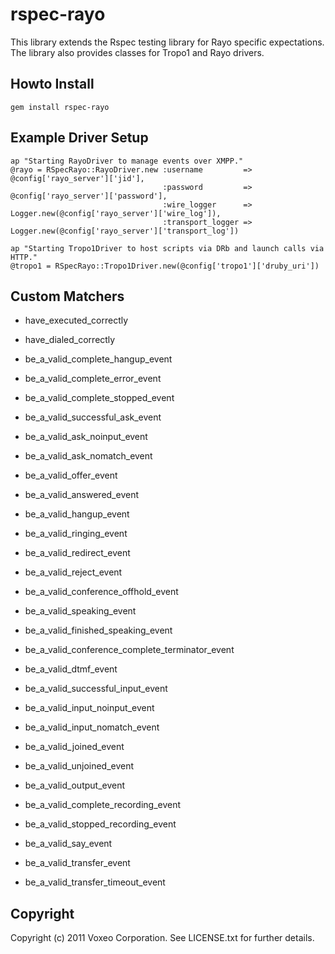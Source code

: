 rspec-rayo
============

This library extends the Rspec testing library for Rayo specific expectations. The library also provides classes for Tropo1 and Rayo drivers.

Howto Install
-------------

	gem install rspec-rayo

Example Driver Setup
--------------------

	ap "Starting RayoDriver to manage events over XMPP."
	@rayo = RSpecRayo::RayoDriver.new :username         => @config['rayo_server']['jid'],
	                                  :password         => @config['rayo_server']['password'],
	                                  :wire_logger      => Logger.new(@config['rayo_server']['wire_log']),
	                                  :transport_logger => Logger.new(@config['rayo_server']['transport_log'])

	ap "Starting Tropo1Driver to host scripts via DRb and launch calls via HTTP."
	@tropo1 = RSpecRayo::Tropo1Driver.new(@config['tropo1']['druby_uri'])

Custom Matchers
---------------

* have_executed_correctly
* have_dialed_correctly
* be_a_valid_complete_hangup_event
* be_a_valid_complete_error_event
* be_a_valid_complete_stopped_event

* be_a_valid_successful_ask_event
* be_a_valid_ask_noinput_event
* be_a_valid_ask_nomatch_event

* be_a_valid_offer_event
* be_a_valid_answered_event
* be_a_valid_hangup_event
* be_a_valid_ringing_event
* be_a_valid_redirect_event
* be_a_valid_reject_event

* be_a_valid_conference_offhold_event
* be_a_valid_speaking_event
* be_a_valid_finished_speaking_event
* be_a_valid_conference_complete_terminator_event

* be_a_valid_dtmf_event

* be_a_valid_successful_input_event
* be_a_valid_input_noinput_event
* be_a_valid_input_nomatch_event

* be_a_valid_joined_event
* be_a_valid_unjoined_event

* be_a_valid_output_event

* be_a_valid_complete_recording_event
* be_a_valid_stopped_recording_event

* be_a_valid_say_event

* be_a_valid_transfer_event
* be_a_valid_transfer_timeout_event


Copyright
---------

Copyright (c) 2011 Voxeo Corporation. See LICENSE.txt for further details.

